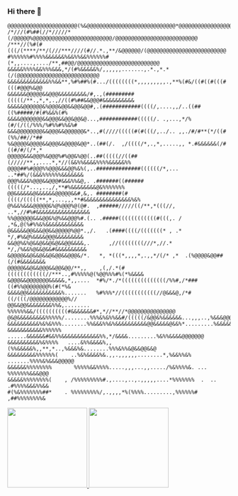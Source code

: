 ### Hi there 👋

<!--
**luizcoelhoc1/luizcoelhoc1** is a ✨ _special_ ✨ repository because its `README.md` (this file) appears on your GitHub profile.

Here are some ideas to get you started:

- 🔭 I’m currently working on ...
- 🌱 I’m currently learning ...
- 👯 I’m looking to collaborate on ...
- 🤔 I’m looking for help with ...
- 💬 Ask me about ...
- 📫 How to reach me: ...
- 😄 Pronouns: ...
- ⚡ Fun fact: ...
-->
````
@@@@@@@@@@@@@@@@@@@@@@(%&@@@@@@@@@@@@@@@@@@@@@@@@@@@@*@@@@@@@@@@@@@@@@@@@@@@@@@@
/*///(#%##(//*/////*(/@@@@@%@@@@@@@@@@@@@@@@@@@@@@@@@/@@@@@@@@@@@@@@@@@@@@@@@@@@
/***//(%#(#(((/(****/**/(///***////(#//.*.,**/&@@@@@@/(@@@@@@@@@@@@@@@@@@@@@@@@@
#%%%%%%#%%%%&&&&&&%&&%%&&%%%%%%#(*,,....,..../**,##@@/@@@@@@@@@@@@@@@@@@@@@@@@@@
&&&&&%%%%&&%%%&&&,*/(#%&&&&&%/,,,,,,.......,.*.,*.*(/(@@@@@@@@@@@@@@@@@@@@@@@@@@
&&&&&&&&&&&&&%%&&**,%#%##%(#.../((((((((*,,,,,,,,,.,**%(#&/((#((#(((#(((#@@@%&@@
&&&&&&@@@@@&&@@@&&&&&&&&&/#,.,(#########(((((/**.,*,*,.,//((#%##&&@@@#&&&&&&&&&&
&&&&&@@@@@@&%@@@&@@&&@@&@@#,.(############((((/,....,,/..((##((%#####/#(#%&&%(#%
&&&&@@@@@@@&&@@@&&@@&@@&@...,############(((((/. .,...,*/%(#/(/((/%%%/%#%%#%%&%#
&&&@@@@@@@@&&@@@&&@@@@@@&*..,#(////(((((#(#(((/,../.. ,,./#/#**(*/((#(%%/##//*##
%&@@@@&@@@@&&@@@&&@@@@&@@*..(##(/.  ,/((((/*,.,*,.....,, *.#&&&&&&(/#((#/#/(/*,*
@@@@@&&&@@@%&@@@%#%@@&%@@(..##(((((//((##(/////**,,....*,*//(&&%%&&&&%%%%&&&&&%%
@@@@##%#@@@%%@@@&&&@@%&%(,..##############((((((/*,...  ..*##%/(&&&%%%%%%&&&&&&&
@@@%&&&%@@@&&@@@#&&&%%&@,. .#######((######(((((/*...,..,/,**#%&&&&&&&&@&%%%%%%%
@@&&&&&&@&&&&&&@@@@@&&#,&,. ########(#((((/(((((**,*,...,,,**#&&&&&&&&&&&&&&&%&%
@%&&%&&&@@@@@&%@%@@@%@(@#.  ,######/////((/**,*(((//, ..*,//#%#&&&&&&&&&&&&&&&&&
%%@@@@@@&&&@@&%@%&&@@@%#.(.. .#####((((((((((((#(((,. / ,*&,@(%#%%&%&&&&&&&&&&&&
@&&&&&@@&&&@@&&@@@@@%@@*.,/.   .(####((((/(((((((* , .* */,#%&@%&&&&@@@&&&&&&&&&
&&@@%&%@&&@&&@&@&&@@&&&&,.      ,//((((((((///*,//.*   */,/%&&%@&&@&&#&&&&&&&&&&
&@@@@&&@&&@&&@&@@&&@@@&/*.   *, *(((*,,,,*,.,,*/(/* ,*  .(%@@@@&@@##(/(#&&&&&&&&
@@@@@&&@&&@@@&&@@&@@/**,,    ,(,/.*(#((((((((((((//***..,#%%%%%@(%@@%%%#%(*%&&&&
&@@@&&@@@@@@@&&&&&,*,,....  *#%/*./*((((((((((((((/%%#,/*###((#%%@@@@@@@@%(#(*%&
&&&&@@&&&&&&&&&&&%.......   %#%%%*//(((((((((((//@&&&@,/*#((/(((/@@@@@@@@@@@@%//
@@&&@@&&&&&&&&%%&,........ %%%%%%&&/((((((((((#&&&&&&&#*,*//**//*@@@@@@@@@@@@@@@
@&@&&&&&&&&&%%%%%/........%%%&%&%%&&#/(((((/&@@&%&&&&&&...,,,..,%&&&@@@@@@@@@@@@
&&&&&&&&&&%&%&%%%........%%&&&%%&%&&&&&&&&&&@@&&&&&@&&%*.........%&&&&&@&@@&@@@@
&&&&&&&&&&&%%%%%% ......&&&&&&#&&%%&&&&&&&&&&&&%%,*/&&&&.........%&%%&&&&@@@@@@@
&&&&&&&&&&%&%%%%   ....&%%&&&&%,,(%%&&&&&%,,**,*..,%&&&%&........%%%&%%&@&&@@&&@
&&&&&&&&&%%%%%%(    ..%&%&&&&%&.,,.,,,,,,........*,%&&%%&% .......%%%%&%&&&@@@@@
&&&&&&%%%%%%%%       %%%%%&&%%%%.....,,,...,,...../%&%%%%&. ...    %%%%%%%&&&@@@
&&&&&%%%%%%%%(    , /%%%%%%%%%#.,....,..,.,,,,,....*%%%%%%%  .  .. .#%%%%&&&%%&&
#(%&%%%%%%%##*    . %%%%%%%%%/,.,,,,*%(%%%%.........,%%%%%%#        ,##%%%%%%%%&
````

<div>
  <a href="https://github.com/luizcoelhoc1">
  <img height="180em" src="https://github-readme-stats.vercel.app/api?username=luizcoelhoc1&show_icons=true&include_all_commits=true&count_private=true&theme=dracula"/>
  <img height="180em" src="https://github-readme-stats.vercel.app/api/top-langs/?username=luizcoelhoc1&layout=compact&langs_count=7&theme=dracula"/>
</div>
